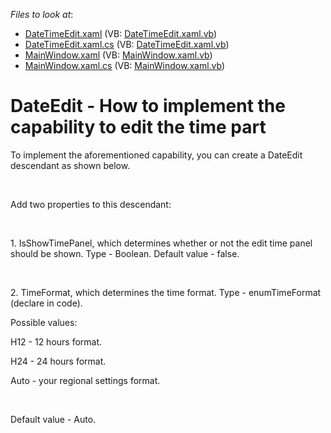 <!-- default file list -->
*Files to look at*:

* [DateTimeEdit.xaml](./CS/DateTimeEditProiect/DateTimeEdit.xaml) (VB: [DateTimeEdit.xaml.vb](./VB/DateTimeEditProiect/DateTimeEdit.xaml.vb))
* [DateTimeEdit.xaml.cs](./CS/DateTimeEditProiect/DateTimeEdit.xaml.cs) (VB: [DateTimeEdit.xaml.vb](./VB/DateTimeEditProiect/DateTimeEdit.xaml.vb))
* [MainWindow.xaml](./CS/DateTimeEditProiect/MainWindow.xaml) (VB: [MainWindow.xaml.vb](./VB/DateTimeEditProiect/MainWindow.xaml.vb))
* [MainWindow.xaml.cs](./CS/DateTimeEditProiect/MainWindow.xaml.cs) (VB: [MainWindow.xaml.vb](./VB/DateTimeEditProiect/MainWindow.xaml.vb))
<!-- default file list end -->
# DateEdit - How to implement the capability to edit the time part


<p>To implement the aforementioned capability, you can create a DateEdit descendant as shown below.</p><br />
<p>Add two properties to this descendant:</p><br />
<p>1. IsShowTimePanel, which determines whether or not the edit time panel should be shown. Type - Boolean. Default value - false.</p><br />
<p>2. TimeFormat, which determines the time format. Type - enumTimeFormat (declare in code).</p><p>Possible values:</p><p>H12 - 12 hours format.</p><p>H24 - 24 hours format.</p><p>Auto - your regional settings format.</p><br />
<p>Default value - Auto.</p>

<br/>


